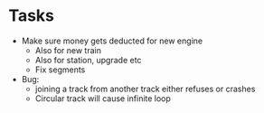 # Tasks
- Make sure money gets deducted for new engine
  - Also for new train
  - Also for station, upgrade etc
  - Fix segments
- Bug:
  - joining a track from another track either refuses or crashes
  - Circular track will cause infinite loop
